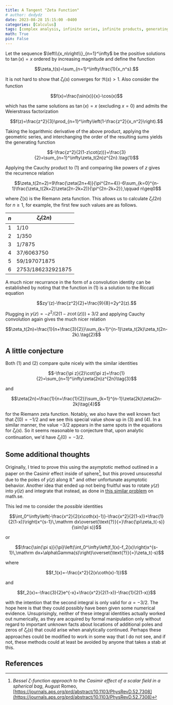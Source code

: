 ```yaml
---
title: A Tangent "Zeta Function"
# author: dxdydz
date: 2023-08-28 15:15:00 -0400
categories: [Calculus]
tags: [complex analysis, infinite series, infinite products, generating functions, differential equations]
math: True
pin: False
---
```


Let the sequence $\left\\{x_n\right\\}_{n=1}^\infty$ be the positive solutions to $\tan(x)=x$ ordered by increasing magnitude and define the function

$$\zeta_t(s)=\sum_{n=1}^\infty\frac{1}{x_n^s}.$$

It is not hard to show that $\zeta_t(s)$ converges for $\Re(s)>1$. Also consider the function

$$f(x)=\frac{\sin(x)}{x}-\cos(x)$$

which has the same solutions as $\tan(x)=x$ (excluding $x=0$) and admits the Weierstrass factorization

$$f(z)=\frac{z^2}{3}\prod_{n=1}^\infty\left(1-\frac{z^2}{x_n^2}\right).$$

Taking the logarithmic derivative of the above product, applying the geometric series, and interchanging the order of the resulting sums yields the generating function

$$-\frac{z^2}{2(1-z\cot(z))}+\frac{3}{2}=\sum_{n=1}^\infty\zeta_t(2n)z^{2n}.\tag{1}$$

Applying the Cauchy product to $(1)$ and comparing like powers of $z$ gives the recurrence relation

$$\zeta_t(2n+2)=9\frac{\zeta(2n+4)}{\pi^{2n+4}}-6\sum_{k=0}^{n-1}\frac{\zeta_t(2k+2)\zeta(2n-2k+2)}{\pi^{2n-2k+2}},\qquad n\geq0$$

where $\zeta(s)$ is the Riemann zeta function. This allows us to calculate $\zeta_t(2n)$ for $n\geq1$, for example, the first few such values are as follows.

| $n$ | $\zeta_t(2n)$ |
| --- | --- |
| $1$ | $1/10$ |
| $2$ | $1/350$ |
| $3$ | $1/7875$ |
| $4$ | $37/6063750$ |
| $5$ | $59/197071875$ |
| $6$ | $2753/186232921875$ |

A much nicer recurrance in the form of a convolution identity can be established by noting that the function in $(1)$ is a solution to the Riccati equation

$$zy'(z)-\frac{z^2}{2}+\frac{9}{8}=2y^2(z).$$

Plugging in $y(z)=-z^2/(2(1-z\cot(z)))+3/2$ and applying Cauchy convolution again gives the much nicer relation

$$\zeta_t(2n)=\frac{1}{n+\frac{3}{2}}\sum_{k=1}^{n-1}\zeta_t(2k)\zeta_t(2n-2k).\tag{2}$$

## A little conjecture

Both $(1)$ and $(2)$ compare quite nicely with the similar identities

$$-\frac{\pi z}{2}\cot(\pi z)+\frac{1}{2}=\sum_{n=1}^\infty\zeta(2n)z^{2n}\tag{3}$$

and

$$\zeta(2n)=\frac{1}{n+\frac{1}{2}}\sum_{k=1}^{n-1}\zeta(2k)\zeta(2n-2k)\tag{4}$$

for the Riemann zeta function. Notably, we also have the well known fact that $\zeta(0)=-1/2$ and we see this special value show up in $(3)$ and $(4)$. In a similar manner, the value $-3/2$ appears in the same spots in the equations for $\zeta_t(s)$. So it seems reasonable to conjecture that, upon analytic continuation, we'd have $\zeta_t(0)=-3/2$.

## Some additional thoughts

Originally, I tried to prove this using the asymptotic method outlined in a paper on the Casimir effect inside of sphere[^1], but this proved unsucessful due to the poles of $y(z)$ along $\mathbb{R}^+$ and other unfortunate asymptotic behavior. Another idea that ended up not being fruitful was to rotate $y(z)$ into $y(iz)$ and integrate that instead, as done in [this similar problem](https://math.stackexchange.com/questions/2012717/mellin-transform-of-the-tan-function) on math.se.

This led me to consider the *possible* identities

$$\int_0^\infty\left(-\frac{x^2}{2(x\coth(x)-1)}-\frac{x^2}{2(1-x)}+\frac{1}{2(1-x)}\right)x^{s-1}\,\mathrm dx\overset{\text{?}}{=}\frac{\pi\zeta_t(-s)}{\sin(\pi s)}$$

or

$$\frac{\sin(\pi s)}{\pi}\left(\int_0^\infty\left(f_1(x)-f_2(x)\right)x^{s-1}\,\mathrm dx+\alpha\Gamma(s)\right)\overset{\text{?}}{=}\zeta_t(-s)$$

where

$$f_1(x)=-\frac{x^2}{2(x\coth(x)-1)}$$

and

$$f_2(x)=-\frac{3}{2}e^{-x}+\frac{x^2}{2(1-x)}-\frac{1}{2(1-x)}$$

with the intention that the second integral is only valid for $\alpha=-3/2$. The hope here is that they could possibly have been given some numerical evidence. Unsuprisingly, neither of these integral identities actually worked out numerically, as they are acquired by formal manipulation only without regard to important unknown facts about locations of additional poles and zeros of $\zeta_t(s)$ that could arise when analytically continued. Perhaps these approaches could be modified to work in some way that I do not see, and if not, these methods could at least be avoided by anyone that takes a stab at this.

## References

[^1]: *Bessel &#950;-function approach to the Casimir effect of a scalar field in a spherical bag*, August Romeo, [https://journals.aps.org/prd/abstract/10.1103/PhysRevD.52.7308](https://journals.aps.org/prd/abstract/10.1103/PhysRevD.52.7308)